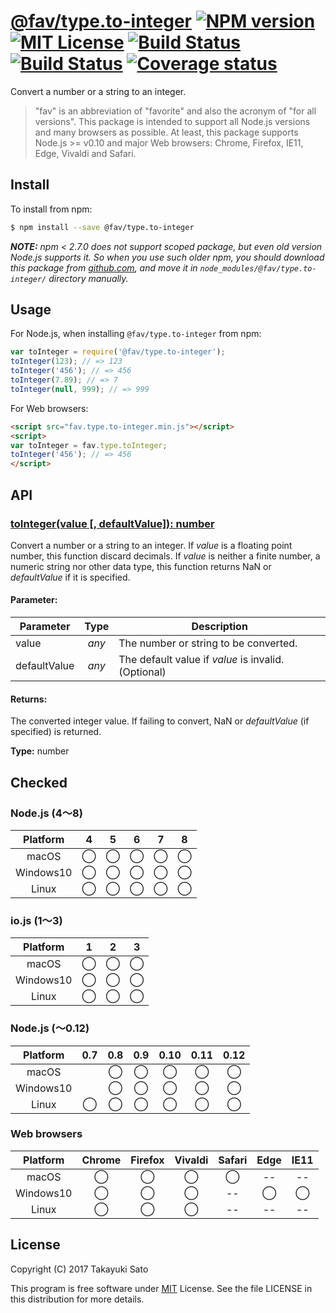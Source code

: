 # [@fav/type.to-integer][repo-url] [![NPM version][npm-img]][npm-url] [![MIT License][mit-img]][mit-url] [![Build Status][travis-img]][travis-url] [![Build Status][appveyor-img]][appveyor-url] [![Coverage status][coverage-img]][coverage-url]

Convert a number or a string to an integer.

> "fav" is an abbreviation of "favorite" and also the acronym of "for all versions".
> This package is intended to support all Node.js versions and many browsers as possible.
> At least, this package supports Node.js >= v0.10 and major Web browsers: Chrome, Firefox, IE11, Edge, Vivaldi and Safari.

## Install

To install from npm:

```sh
$ npm install --save @fav/type.to-integer
```

***NOTE:*** *npm < 2.7.0 does not support scoped package, but even old version Node.js supports it. So when you use such older npm, you should download this package from [github.com][repo-url], and move it in `node_modules/@fav/type.to-integer/` directory manually.*


## Usage

For Node.js, when installing `@fav/type.to-integer` from npm:

```js
var toInteger = require('@fav/type.to-integer');
toInteger(123); // => 123
toInteger('456'); // => 456
toInteger(7.89); // => 7
toInteger(null, 999); // => 999
```

For Web browsers:

```html
<script src="fav.type.to-integer.min.js"></script>
<script>
var toInteger = fav.type.toInteger;
toInteger('456'); // => 456
</script>
```


## API

### <u>toInteger(value [, defaultValue]): number</u>

Convert a number or a string to an integer.
If *value* is a floating point number, this function discard decimals.
If *value* is neither a finite number, a numeric string nor other data type, this function returns NaN or *defaultValue* if it is specified.

#### Parameter:

| Parameter    |  Type  | Description                           |
|--------------|:------:|---------------------------------------|
| value        | *any*  | The number or string to be converted. |
| defaultValue | *any*  | The default value if *value* is invalid. (Optional) |

#### Returns:

The converted integer value. If failing to convert, NaN or *defaultValue* (if specified) is returned. 

**Type:** number


## Checked                                                                      

### Node.js (4〜8)

| Platform  |   4    |   5    |   6    |   7    |   8    |
|:---------:|:------:|:------:|:------:|:------:|:------:|
| macOS     |&#x25ef;|&#x25ef;|&#x25ef;|&#x25ef;|&#x25ef;|
| Windows10 |&#x25ef;|&#x25ef;|&#x25ef;|&#x25ef;|&#x25ef;|
| Linux     |&#x25ef;|&#x25ef;|&#x25ef;|&#x25ef;|&#x25ef;|

### io.js (1〜3)

| Platform  |   1    |   2    |   3    |
|:---------:|:------:|:------:|:------:|
| macOS     |&#x25ef;|&#x25ef;|&#x25ef;|
| Windows10 |&#x25ef;|&#x25ef;|&#x25ef;|
| Linux     |&#x25ef;|&#x25ef;|&#x25ef;|

### Node.js (〜0.12)

| Platform  |  0.7   |  0.8   |  0.9   |  0.10  |  0.11  |  0.12  |
|:---------:|:------:|:------:|:------:|:------:|:------:|:------:|
| macOS     |        |&#x25ef;|&#x25ef;|&#x25ef;|&#x25ef;|&#x25ef;|
| Windows10 |        |&#x25ef;|&#x25ef;|&#x25ef;|&#x25ef;|&#x25ef;|
| Linux     |&#x25ef;|&#x25ef;|&#x25ef;|&#x25ef;|&#x25ef;|&#x25ef;|

### Web browsers

| Platform  | Chrome | Firefox | Vivaldi | Safari |  Edge  | IE11   |
|:---------:|:------:|:-------:|:-------:|:------:|:------:|:------:|
| macOS     |&#x25ef;|&#x25ef; |&#x25ef; |&#x25ef;|   --   |   --   |
| Windows10 |&#x25ef;|&#x25ef; |&#x25ef; |   --   |&#x25ef;|&#x25ef;|
| Linux     |&#x25ef;|&#x25ef; |&#x25ef; |   --   |   --   |   --   |


## License

Copyright (C) 2017 Takayuki Sato

This program is free software under [MIT][mit-url] License.
See the file LICENSE in this distribution for more details.


[repo-url]: https://github.com/sttk/fav-type.to-integer/
[npm-img]: https://img.shields.io/badge/npm-v0.6.0-blue.svg
[npm-url]: https://www.npmjs.com/package/@fav/type.to-integer
[mit-img]: https://img.shields.io/badge/license-MIT-green.svg
[mit-url]: https://opensource.org/licenses/MIT
[travis-img]: https://travis-ci.org/sttk/fav-type.to-integer.svg?branch=master
[travis-url]: https://travis-ci.org/sttk/fav-type.to-integer
[appveyor-img]: https://ci.appveyor.com/api/projects/status/github/sttk/fav-type.to-integer?branch=master&svg=true
[appveyor-url]: https://ci.appveyor.com/project/sttk/fav-type-to-integer
[coverage-img]: https://coveralls.io/repos/github/sttk/fav-type.to-integer/badge.svg?branch=master
[coverage-url]: https://coveralls.io/github/sttk/fav-type.to-integer?branch=master
